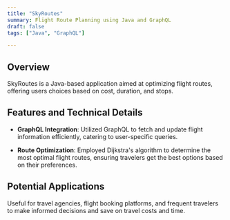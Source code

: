 ```yaml
---
title: "SkyRoutes"
summary: Flight Route Planning using Java and GraphQL
draft: false
tags: ["Java", "GraphQL"]

---
```


## Overview

SkyRoutes is a Java-based application aimed at optimizing flight routes, offering users choices based on cost, duration, and stops.

## Features and Technical Details

- **GraphQL Integration**: Utilized GraphQL to fetch and update flight information efficiently, catering to user-specific queries.

- **Route Optimization**: Employed Dijkstra's algorithm to determine the most optimal flight routes, ensuring travelers get the best options based on their preferences.

## Potential Applications

Useful for travel agencies, flight booking platforms, and frequent travelers to make informed decisions and save on travel costs and time.
